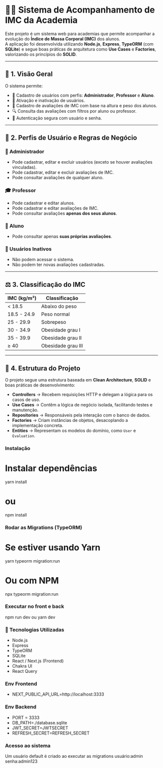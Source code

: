 # 🏋️‍♂️ Sistema de Acompanhamento de IMC da Academia

Este projeto é um sistema web para academias que permite acompanhar a evolução do **Índice de Massa Corporal (IMC)** dos alunos.  
A aplicação foi desenvolvida utilizando **Node.js**, **Express**, **TypeORM** (com **SQLite**) e segue boas práticas de arquitetura como **Use Cases** e **Factories**, valorizando os princípios do **SOLID**.

---

## 📘 1. Visão Geral

O sistema permite:

- 👤 Cadastro de usuários com perfis: **Administrador**, **Professor** e **Aluno**.
- 🔄 Ativação e inativação de usuários.
- 🧮 Cadastro de avaliações de IMC com base na altura e peso dos alunos.
- 🔍 Consulta das avaliações com filtros por aluno ou professor.
- 🔐 Autenticação segura com usuário e senha.

---

## 👥 2. Perfis de Usuário e Regras de Negócio

### 👑 Administrador

- Pode cadastrar, editar e excluir usuários (exceto se houver avaliações vinculadas).
- Pode cadastrar, editar e excluir avaliações de IMC.
- Pode consultar avaliações de qualquer aluno.

### 🎓 Professor

- Pode cadastrar e editar alunos.
- Pode cadastrar e editar avaliações de IMC.
- Pode consultar avaliações **apenas dos seus alunos**.

### 🧍 Aluno

- Pode consultar apenas **suas próprias avaliações**.

### 🚫 Usuários Inativos

- Não podem acessar o sistema.
- Não podem ter novas avaliações cadastradas.

---

## ⚖️ 3. Classificação do IMC

| IMC (kg/m²) | Classificação      |
| ----------- | ------------------ |
| < 18.5      | Abaixo do peso     |
| 18.5 - 24.9 | Peso normal        |
| 25 - 29.9   | Sobrepeso          |
| 30 - 34.9   | Obesidade grau I   |
| 35 - 39.9   | Obesidade grau II  |
| ≥ 40        | Obesidade grau III |

---

## 🧩 4. Estrutura do Projeto

O projeto segue uma estrutura baseada em **Clean Architecture**, **SOLID** e boas práticas de desenvolvimento:

- **Controllers** → Recebem requisições HTTP e delegam a lógica para os casos de uso.
- **Use Cases** → Contêm a lógica de negócio isolada, facilitando testes e manutenção.
- **Repositories** → Responsáveis pela interação com o banco de dados.
- **Factories** → Criam instâncias de objetos, desacoplando a implementação concreta.
- **Entities** → Representam os modelos do domínio, como `User` e `Evaluation`.

### Instalação

# Instalar dependências

yarn install

# ou

npm install

### Rodar as Migrations (TypeORM)

# Se estiver usando Yarn

yarn typeorm migration:run

# Ou com NPM

npx typeorm migration:run

### Executar no front e back

npm run dev ou yarn dev

### 🚀 Tecnologias Utilizadas

- Node.js
- Express
- TypeORM
- SQLite
- React / Next.js (Frontend)
- Chakra UI
- React Query

### Env Frontend

- NEXT_PUBLIC_API_URL=http://localhost:3333

### Env Backend

- PORT = 3333
- DB_PATH=./database.sqlite
- JWT_SECRET=JWTSECRET
- REFRESH_SECRET=REFRESH_SECRET

### Acesso ao sistema

Um usuário default é criado ao executar as migrations
usuário:admin
senha:admin123
